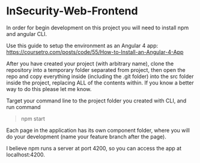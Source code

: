 # InSecurity-Web-Frontend

In order for begin development on this project you will need to install npm and angular CLI.

Use this guide to setup the environment as an Angular 4 app: https://coursetro.com/posts/code/55/How-to-Install-an-Angular-4-App

After you have created your project (with arbitrary name), clone the repository into a temporary folder separated from project, then open the repo and copy everything inside (including the .git folder) into the src folder inside the project, replacing ALL of the contents within. If you know a better way to do this please let me know.

Target your command line to the project folder you created with CLI, and run command

>npm start

Each page in the application has its own component folder, where you will do your development (name your feature branch after the page).

I believe npm runs a server at port 4200, so you can access the app at localhost:4200.